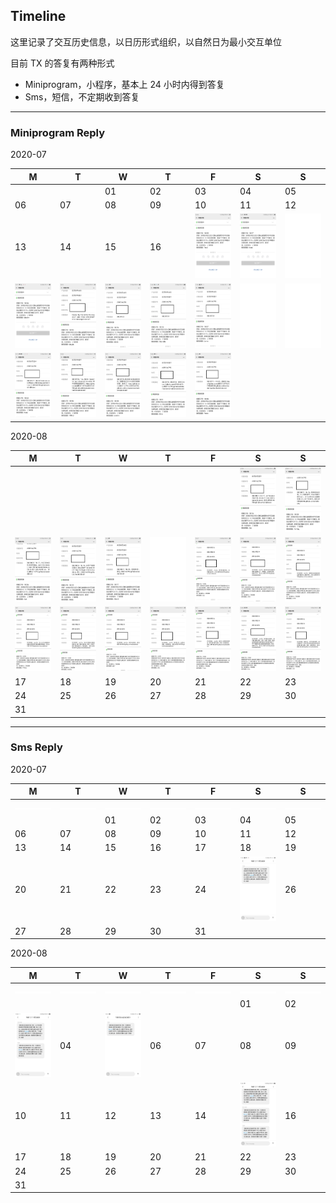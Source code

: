 
## Timeline

这里记录了交互历史信息，以日历形式组织，以自然日为最小交互单位

目前 TX 的答复有两种形式
* Miniprogram，小程序，基本上 24 小时内得到答复
* Sms，短信，不定期收到答复

--- 

### Miniprogram Reply

2020-07

|  M |  T |  W |  T |  F |  S |  S |
| -- | -- | -- | -- | -- | -- | -- |
|    |    | 01 | 02 | 03 | 04 | 05 |
| 06 | 07 | 08 | 09 | 10 | 11 | 12 |
| 13 | 14 | 15 | 16 | ![17](/wechatblock/image/20200717_reply.jpg) | ![18](/wechatblock/image/20200718_reply.jpg) | ![19](/wechatblock/image/yyyyMMdd_empty.jpg) |
| ![20](/wechatblock/image/20200720_reply.jpg) | ![21](/wechatblock/image/20200721_reply.jpg) | ![22](/wechatblock/image/20200722_reply.jpg) | ![23](/wechatblock/image/20200723_reply.jpg) | ![24](/wechatblock/image/20200724_reply.jpg) | ![25](/wechatblock/image/yyyyMMdd_empty.jpg) | ![26](/wechatblock/image/yyyyMMdd_empty.jpg) |
| ![27](/wechatblock/image/20200727_reply.jpg) | ![28](/wechatblock/image/20200728_reply.jpg) | ![29](/wechatblock/image/20200729_reply.jpg) | ![30](/wechatblock/image/20200730_reply.jpg) | ![31](/wechatblock/image/20200731_reply.jpg) |    |    |


2020-08

|  M |  T |  W |  T |  F |  S |  S |
| -- | -- | -- | -- | -- | -- | -- |
|    |    |    |    |    | ![01](/wechatblock/image/20200801_reply.jpg) | ![02](/wechatblock/image/20200802_reply.jpg) |
| ![03](/wechatblock/image/20200803_reply.jpg) | ![04](/wechatblock/image/20200804_reply.jpg) | ![05](/wechatblock/image/20200805_reply.jpg) | ![06](/wechatblock/image/yyyyMMdd_empty.jpg) | ![07](/wechatblock/image/20200807_reply.jpg) | ![08](/wechatblock/image/20200808_reply.jpg) | ![09](/wechatblock/image/20200809_reply.jpg) |
| ![10](/wechatblock/image/20200810_reply.jpg) | ![11](/wechatblock/image/20200811_reply.jpg) | ![12](/wechatblock/image/20200812_reply.jpg) | ![13](/wechatblock/image/20200813_reply.jpg) | ![14](/wechatblock/image/20200814_reply.jpg) | ![15](/wechatblock/image/20200815_reply.jpg) | ![16](/wechatblock/image/20200816_reply.jpg) |
| 17 | 18 | 19 | 20 | 21 | 22 | 23 |
| 24 | 25 | 26 | 27 | 28 | 29 | 30 |
| 31 |    |    |    |    |    |    |


---

### Sms Reply

2020-07

|  M |  T |  W |  T |  F |  S |  S |
| -- | -- | -- | -- | -- | -- | -- |
| ![0](/wechatblock/image/yyyyMMdd_empty_line.jpg) | ![0](/wechatblock/image/yyyyMMdd_empty_line.jpg) | ![0](/wechatblock/image/yyyyMMdd_empty_line.jpg) | ![0](/wechatblock/image/yyyyMMdd_empty_line.jpg) | ![0](/wechatblock/image/yyyyMMdd_empty_line.jpg) | ![0](/wechatblock/image/yyyyMMdd_empty_line.jpg) | ![0](/wechatblock/image/yyyyMMdd_empty_line.jpg) |
|    |    | 01 | 02 | 03 | 04 | 05 |
| 06 | 07 | 08 | 09 | 10 | 11 | 12 |
| 13 | 14 | 15 | 16 | 17 | 18 | 19 |
| 20 | 21 | 22 | 23 | 24 | ![25](/wechatblock/image/20200725_sms.jpg) | 26 |
| 27 | 28 | 29 | 30 | 31 |    |    |


2020-08

|  M |  T |  W |  T |  F |  S |  S |
| -- | -- | -- | -- | -- | -- | -- |
| ![0](/wechatblock/image/yyyyMMdd_empty_line.jpg) | ![0](/wechatblock/image/yyyyMMdd_empty_line.jpg) | ![0](/wechatblock/image/yyyyMMdd_empty_line.jpg) | ![0](/wechatblock/image/yyyyMMdd_empty_line.jpg) | ![0](/wechatblock/image/yyyyMMdd_empty_line.jpg) | ![0](/wechatblock/image/yyyyMMdd_empty_line.jpg) | ![0](/wechatblock/image/yyyyMMdd_empty_line.jpg) |
|    |    |    |    |    | 01 | 02 |
| ![03](/wechatblock/image/20200803_sms.jpg) | 04 | ![05](/wechatblock/image/20200805_sms.jpg) | 06 | 07 | 08 | 09 |
| 10 | 11 | 12 | 13 | 14 | ![15](/wechatblock/image/20200815_sms.jpg) | 16 |
| 17 | 18 | 19 | 20 | 21 | 22 | 23 |
| 24 | 25 | 26 | 27 | 28 | 29 | 30 |
| 31 |    |    |    |    |    |    |





